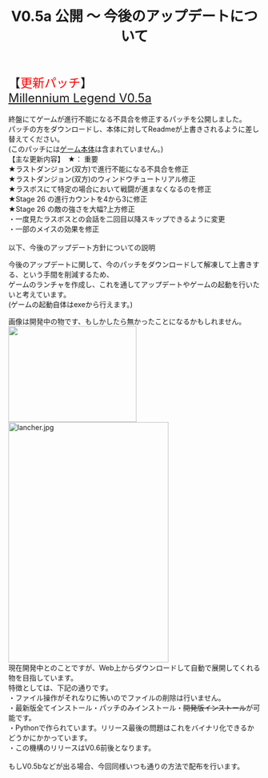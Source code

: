 ﻿---
layout: post
title: V0.5a 公開 ～ 今後のアップデートについて
---
<span style="font-size:x-large;">【<span style="color:#FF0000">更新パッチ</span>】</span><br/>
<span style="font-size:x-large;"><a href="http://ux.getuploader.com/millenniumlegend/download/41" target="_blank" title="Millennium Legend V.0.5a">Millennium Legend V0.5a</a></span><br/><br/>
終盤にてゲームが進行不能になる不具合を修正するパッチを公開しました。<br/>
パッチの方をダウンロードし、本体に対してReadmeが上書きされるように差し替えてください。<br/>
(このパッチには<a href="http://ux.getuploader.com/millenniumlegend/download/40" target="_blank" title="Millennium Legend V.0.5">ゲーム本体</a>は含まれていません。)
<br/>
【主な更新内容】　★： 重要<br/>
★ラストダンジョン(双方)で進行不能になる不具合を修正<br/>
★ラストダンジョン(双方)のウィンドウチュートリアル修正<br/>
★ラスボスにて特定の場合において戦闘が進まなくなるのを修正<br/>
★Stage 26 の進行カウントを4から3に修正<br/>
★Stage 26 の敵の強さを大幅?上方修正<br/>
・一度見たラスボスとの会話を二回目以降スキップできるように変更<br/>
・一部のメイスの効果を修正<br/>
<br/>
以下、今後のアップデート方針についての説明<br/>

今後のアップデートに関して、今のパッチをダウンロードして解凍して上書きする、という手間を削減するため、<br/>
ゲームのランチャを作成し、これを通してアップデートやゲームの起動を行いたいと考えています。<br/>
(ゲームの起動自体はexeから行えます。)<br/>

画像は開発中の物です、もしかしたら無かったことになるかもしれません。<br/>
<a href="{{ site.baseurl }}/images/helm.png" data-lightbox="group" data-title="とうとう兜を脱ぐ時が..."><img src="{{ site.baseurl }}/images/helm.png" border="0" width="256" height="192" /></a>
<a href="{{ site.baseurl }}/images/lancher.jpg" target="_blank"><img src="{{ site.baseurl }}/images/lancher.jpg" alt="lancher.jpg" width="320" height="481" /></a><br/>
現在開発中とのことですが、Web上からダウンロードして自動で展開してくれる物を目指しています。<br/>
特徴としては、下記の通りです。<br/>
・ファイル操作がそれなりに怖いのでファイルの削除は行いません。<br/>
・最新版全てインストール・パッチのみインストール・<s>開発版インストール</s>が可能です。<br/>
・Pythonで作られています。リリース最後の問題はこれをバイナリ化できるかどうかにかかっています。<br/>
・この機構のリリースはV0.6前後となります。<br/><br/>
もしV0.5bなどが出る場合、今回同様いつも通りの方法で配布を行います。